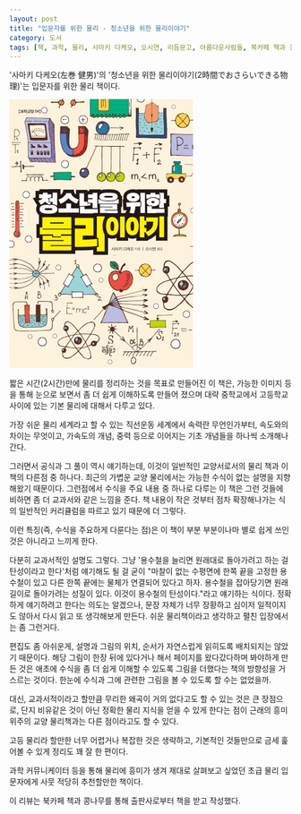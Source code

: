 ```yaml
---
layout: post
title: "입문자를 위한 물리 - 청소년을 위한 물리이야기"
category: 도서
tags: [책, 과학, 물리, 사마키 다케오, 오시연, 리듬문고, 아름다운사람들, 북카페 책과 콩나무, 서평]
---
```


'사마키 다케오(左巻 健男)'의
'청소년을 위한 물리이야기(2時間でおさらいできる物理)'는
입문자를 위한 물리 책이다.

![표지](/images/book/2-jikan-de-osarai-dekiru-butsuri-book-h480.jpg)

짧은 시간(2시간)만에 물리를 정리하는 것을 목표로 만들어진 이 책은,
가능한 이미지 등을 통해 눈으로 보면서 좀 더 쉽게 이해하도록 만들어 졌으며
대략 중학교에서 고등학교 사이에 있는 기본 물리에 대해서 다루고 있다.

가장 쉬운 물리 세계라고 할 수 있는 직선운동 세계에서
속력란 무언인가부터, 속도와의 차이는 무엇이고, 가속도의 개념, 중력 등으로 이어지는 기초 개념들을 하나씩 소개해나간다.

그러면서 공식과 그 풀이 역시 얘기하는데,
이것이 일반적인 교양서로서의 물리 책과 이 책의 다른점 중 하나다.
최근의 가볍운 교양 물리에서는 가능한 수식이 없는 설명을 지향해왔기 때문이다.
그런점에서 수식을 주요 내용 중 하나로 다루는 이 책은
그런 것들에 비하면 좀 더 교과서와 같은 느낌을 준다.
책 내용이 작은 것부터 점차 확장해나가는 식의 일반적인 커리큘럼을 따르고 있기 때문에 더 그렇다.

이런 특징(즉, 수식을 주요하게 다룬다는 점)은 이 책이 부분 부분이나마 별로 쉽게 쓰인 것은 아니라고 느끼게 한다.

다분히 교과서적인 설명도 그렇다.
그냥 '용수철을 늘리면 원래대로 돌아가려고 하는 걸 탄성이라고 한다'처럼 얘기해도 될 걸
굳이 "마찰이 없는 수평면에 한쪽 끝을 고정한 용수철이 있고 다른 한쪽 끝에는 물체가 연결되어 있다고 하자.
 용수철을 잡아당기면 원래 길이로 돌아가려는 성질이 있다. 이것이 용수철의 탄성이다."라고 얘기하는 식이다.
정확하게 얘기하려고 한다는 의도는 알겠으나,
문장 자체가 너무 장황하고 심이저 일적이지도 않아서 다시 읽고 또 생각해보게 만든다.
쉬운 물리책이라고 생각하고 펼친 입장에서는 좀 그런거다.

편집도 좀 아쉬운게,
설명과 그림의 위치, 순서가 자연스럽게 읽히도록 배치되지는 않았기 때문이다.
해당 그림이 한장 뒤에 있다거나 해서
페이지를 왔다갔다하며 봐야하게 만든 것은
애초에 수식을 좀 더 쉽게 이해할 수 있도록 그림을 더했다는 책의 방향성을 거스르는 것이다.
한눈에 수식과 그에 관련한 그림을 볼 수 있도록 할 수는 없었을까.

대신, 교과서적이라고 할만큼 무리한 왜곡이 거의 없다고도 할 수 있는 것은 큰 장점으로,
단지 비유같은 것이 아닌 정확한 물리 지식을 얻을 수 있게 한다는 점이
근래의 흥미위주의 교양 물리책과는 다른 점이라고도 할 수 있다.

고등 물리라 할만한 너무 어렵거나 복잡한 것은 생략하고,
기본적인 것들만으로 금세 훑어볼 수 있게 정리도 꽤 잘 한 편이다.

과학 커뮤니케이터 등을 통해 물리에 흥미가 생겨
제대로 살펴보고 싶었던 초급 물리 입문자에게
사뭇 적당히 추천할만한 책이다.



<div class="im im-info">
이 리뷰는 북카페 책과 콩나무를 통해 출판사로부터 책을 받고 작성했다.
</div>

